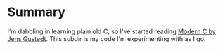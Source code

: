 # Summary

I'm dabbling in learning plain old C, so I've started reading [Modern C by Jens Gustedt](https://www.manning.com/books/modern-c). This subdir is my code I'm experimenting with as I go.

